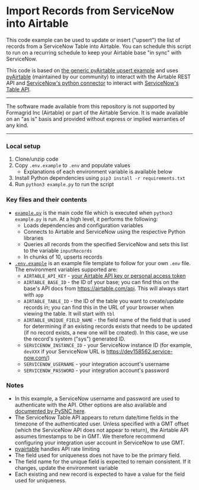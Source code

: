 # Import Records from ServiceNow into Airtable

This code example can be used to update or insert ("upsert") the list of records
from a ServiceNow Table into Airtable. You can schedule this script to run on a
recurring schedule to keep your Airtable base "in sync" with ServiceNow.

This code is based on
[the generic pyAirtable upsert example]((.../../../../../javascript/using_pyAirtable/))
and uses [pyAirtable](https://github.com/gtalarico/pyairtable) (maintained by
our community) to interact with the Airtable REST API and
[ServiceNow's python connector](https://github.com/ServiceNow/PySNC) to interact
with
[ServiceNow's Table API](https://docs.servicenow.com/en-US/bundle/utah-api-reference/page/integrate/inbound-rest/concept/c_TableAPI.html).

---

The software made available from this repository is not supported by Formagrid
Inc (Airtable) or part of the Airtable Service. It is made available on an "as
is" basis and provided without express or implied warranties of any kind.

---

### Local setup

1. Clone/unzip code
2. Copy `.env.example` to `.env` and populate values
   - Explanations of each environment variable is available below
3. Install Python dependencies using `pip3 install -r requirements.txt`
4. Run `python3 example.py` to run the script

### Key files and their contents

- [`example.py`](example.py) is the main code file which is executed when
  `python3 example.py` is run. At a high level, it performs the following:
  - Loads dependencies and configuration variables
  - Connects to Airtable and ServiceNow using the respective Python libraries
  - Queries all records from the specified ServiceNow and sets this list to the
    variable `inputRecords`
  - In chunks of 10, upserts records
- [`.env.example`](.env.example) is an example file template to follow for your
  own `.env` file. The environment variables supported are:
  - `AIRTABLE_API_KEY` -
    [your Airtable API key or personal access token](https://support.airtable.com/docs/creating-and-using-api-keys-and-access-tokens)
  - `AIRTABLE_BASE_ID` - the ID of your base; you can find this on the base's
    API docs from https://airtable.com/api. This will always start with `app`
  - `AIRTABLE_TABLE_ID` - the ID of the table you want to create/update records
    in; you can find this in the URL of your browser when viewing the table. It
    will start with `tbl`
  - `AIRTABLE_UNIQUE_FIELD_NAME` - the field name of the field that is used for
    determining if an existing records exists that needs to be updated (if no
    record exists, a new one will be created). In this case, we use the record's
    system ("sys") generated ID.
  - `SERVICENOW_INSTANCE_ID` - your ServiceNow instance ID (for example,
    `devXXX` if your ServiceNow URL is https://dev158562.service-now.com/)
  - `SERVICENOW_USERNAME` - your integration account's username
  - `SERVICENOW_PASSWORD` - your integration account's password

### Notes

- In this example, a ServiceNow username and password are used to authenticate
  with the API. Other options are also available and
  [documented by PySNC here](https://servicenow.github.io/PySNC/user/authentication.html).
- The ServiceNow Table API appears to return date/time fields in the timezone of
  the authenticated user. Unless specified with a GMT offset (which the
  ServiceNow API does not appear to return), the Airtable API assumes timestamps
  to be in GMT. We therefore recommend configuring your integration user account
  in ServiceNow to use GMT.
- [pyairtable](https://github.com/gtalarico/pyairtable) handles API rate
  limiting
- The field used for uniqueness does not have to be the primary field.
- The field name for the unique field is expected to remain consistent. If it
  changes, update the environment variable
- Each existing and new record is expected to have a value for the field used
  for uniqueness.

